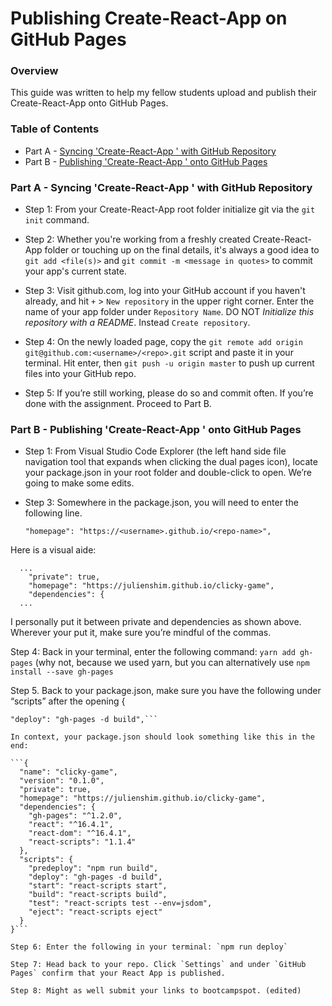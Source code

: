 # Publishing Create-React-App on GitHub Pages

### Overview

This guide was written to help my fellow students upload and publish their Create-React-App onto GitHub Pages.

### Table of Contents

- Part A - [Syncing 'Create-React-App <App Name>' with GitHub Repository](#part-one)
- Part B - [Publishing 'Create-React-App <App Name>' onto GitHub Pages](#part-two)

### Part A - <a name="part-one"></a>Syncing 'Create-React-App <App Name>' with GitHub Repository

- Step 1: From your Create-React-App root folder initialize git via the `git init` command.

- Step 2: Whether you're working from a freshly created Create-React-App folder or touching up on the final details, it's always a good idea to `git add <file(s)>` and `git commit -m <message in quotes>` to commit your app's current state.

- Step 3: Visit github.com, log into your GitHub account if you haven't already, and hit `+` > `New repository` in the upper right corner. Enter the name of your app folder under `Repository Name`. DO NOT _Initialize this repository with a README_. Instead `Create repository`.

- Step 4: On the newly loaded page, copy the `git remote add origin git@github.com:<username>/<repo>.git` script and paste it in your terminal. Hit enter, then `git push -u origin master` to push up current files into your GitHub repo.

- Step 5: If you’re still working, please do so and commit often. If you’re done with the assignment. Proceed to Part B.

### Part B - <a name="part-two"></a>Publishing 'Create-React-App <App Name>' onto GitHub Pages

- Step 1: From Visual Studio Code Explorer (the left hand side file navigation tool that expands when clicking the dual pages icon), locate your package.json in your root folder and double-click to open. We’re going to make some edits.

- Step 3: Somewhere in the package.json, you will need to enter the following line.

  ```"homepage": "https://<username>.github.io/<repo-name>",```

Here is a visual aide:

```
  ...
    "private": true,
    "homepage": "https://julienshim.github.io/clicky-game",
    "dependencies": {
  ...
```

I personally put it between private and dependencies as shown above. Wherever your put it, make sure you’re mindful of the commas.

Step 4: Back in your terminal, enter the following command: `yarn add gh-pages` (why not, because we used yarn, but you can alternatively use `npm install --save gh-pages`

Step 5. Back to your package.json, make sure you have the following under “scripts” after the opening {

```"predeploy": "npm run build",
"deploy": "gh-pages -d build",```

In context, your package.json should look something like this in the end:

```{
  "name": "clicky-game",
  "version": "0.1.0",
  "private": true,
  "homepage": "https://julienshim.github.io/clicky-game",
  "dependencies": {
    "gh-pages": "^1.2.0",
    "react": "^16.4.1",
    "react-dom": "^16.4.1",
    "react-scripts": "1.1.4"
  },
  "scripts": {
    "predeploy": "npm run build",
    "deploy": "gh-pages -d build",
    "start": "react-scripts start",
    "build": "react-scripts build",
    "test": "react-scripts test --env=jsdom",
    "eject": "react-scripts eject"
  }
}```

Step 6: Enter the following in your terminal: `npm run deploy`

Step 7: Head back to your repo. Click `Settings` and under `GitHub Pages` confirm that your React App is published.

Step 8: Might as well submit your links to bootcampspot. (edited)